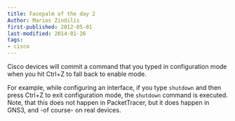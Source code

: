 ```yaml
---
title: Facepalm of the day 2
Author: Marios Zindilis
first-published: 2012-05-01
last-modified: 2014-01-26
tags:
- cisco
---
```


Cisco devices will commit a command that you typed in configuration 
mode when you hit Ctrl+Z to fall back to enable mode.

For example, while configuring an interface, if you type `shutdown` 
and then press Ctrl+Z to exit configuration mode, the `shutdown` 
command is executed. Note, that this does not happen in PacketTracer, 
but it does happen in GNS3, and -of course- on real devices.
